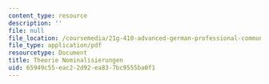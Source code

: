 ```yaml
---
content_type: resource
description: ''
file: null
file_location: /coursemedia/21g-410-advanced-german-professional-communication-spring-2017/65949c55eac22d92ea837bc9555ba0f1_21G_410s17_W04_M08.pdf
file_type: application/pdf
resourcetype: Document
title: Theorie Nominalisierungen
uid: 65949c55-eac2-2d92-ea83-7bc9555ba0f1
---
```


